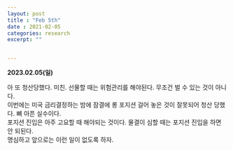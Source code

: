 ```yaml
---
layout: post
title : "Feb 5th"
date : 2021-02-05
categories: research
excerpt: ""


---
```



**2023.02.05(일)**



아 또 청산당했다. 미친. 선물할 때는 위험관리를 해야된다. 무조건 벌 수 있는 것이 아니다.   
이번에는 미국 금리결정하는 밤에 잠결에 롱 포지션 걸어 놓은 것이 잘못되어 청산 당했다. 뼈 아픈 실수이다.   
포지션 진입은 아주 고요할 때 해야되는 것이다. 물결이 심할 때는 포지션 진입을 하면 안 되된다.   
명심하고 앞으로는 이런 일이 없도록 하자.    